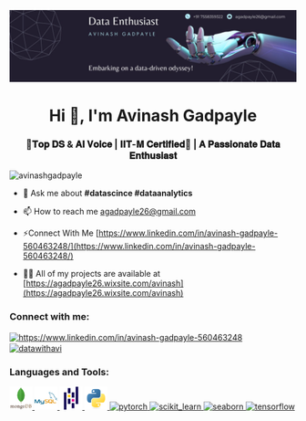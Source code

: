 ![logo](https://github.com/AvinashGadpayle/AvinashGadpayle/blob/main/1701319505595.jpg)
<h1 align="center">Hi 👋, I'm Avinash Gadpayle</h1>
<h3 align="center">🌟𝐓𝐨𝐩 𝐃𝐒 & 𝐀𝐈 𝐕𝐨𝐢𝐜𝐞 | 𝐈𝐈𝐓-𝐌 𝐂𝐞𝐫𝐭𝐢𝐟𝐢𝐞𝐝💞️ | 𝐀 𝐏𝐚𝐬𝐬𝐢𝐨𝐧𝐚𝐭𝐞 𝐃𝐚𝐭𝐚 𝐄𝐧𝐭𝐡𝐮𝐬𝐢𝐚𝐬𝐭</h3>


<p align="left"> <img src="https://komarev.com/ghpvc/?username=avinashgadpayle&label=Profile%20views&color=0e75b6&style=flat" alt="avinashgadpayle" /> </p>

- 💬 Ask me about **#datascince #dataanalytics**

- 📫 How to reach me [agadpayle26@gmail.com](agadpayle26@gmail.com)

- ⚡Connect With Me [https://www.linkedin.com/in/avinash-gadpayle-560463248/](https://www.linkedin.com/in/avinash-gadpayle-560463248/)

- 👨‍💻 All of my projects are available at [https://agadpayle26.wixsite.com/avinash](https://agadpayle26.wixsite.com/avinash)
  


<h3 align="left">Connect with me:</h3>
<p align="left">
<a href="https://linkedin.com/in/https://www.linkedin.com/in/avinash-gadpayle-560463248" target="blank"><img align="center" src="https://raw.githubusercontent.com/rahuldkjain/github-profile-readme-generator/master/src/images/icons/Social/linked-in-alt.svg" alt="https://www.linkedin.com/in/avinash-gadpayle-560463248" height="30" width="40" /></a>
<a href="https://instagram.com/datawithavi" target="blank"><img align="center" src="https://raw.githubusercontent.com/rahuldkjain/github-profile-readme-generator/master/src/images/icons/Social/instagram.svg" alt="datawithavi" height="30" width="40" /></a>
</p>

<h3 align="left">Languages and Tools:</h3>
<p align="left"> <a href="https://www.mongodb.com/" target="_blank" rel="noreferrer"> <img src="https://raw.githubusercontent.com/devicons/devicon/master/icons/mongodb/mongodb-original-wordmark.svg" alt="mongodb" width="40" height="40"/> </a> <a href="https://www.mysql.com/" target="_blank" rel="noreferrer"> <img src="https://raw.githubusercontent.com/devicons/devicon/master/icons/mysql/mysql-original-wordmark.svg" alt="mysql" width="40" height="40"/> </a> <a href="https://pandas.pydata.org/" target="_blank" rel="noreferrer"> <img src="https://raw.githubusercontent.com/devicons/devicon/2ae2a900d2f041da66e950e4d48052658d850630/icons/pandas/pandas-original.svg" alt="pandas" width="40" height="40"/> </a> <a href="https://www.python.org" target="_blank" rel="noreferrer"> <img src="https://raw.githubusercontent.com/devicons/devicon/master/icons/python/python-original.svg" alt="python" width="40" height="40"/> </a> <a href="https://pytorch.org/" target="_blank" rel="noreferrer"> <img src="https://www.vectorlogo.zone/logos/pytorch/pytorch-icon.svg" alt="pytorch" width="40" height="40"/> </a> <a href="https://scikit-learn.org/" target="_blank" rel="noreferrer"> <img src="https://upload.wikimedia.org/wikipedia/commons/0/05/Scikit_learn_logo_small.svg" alt="scikit_learn" width="40" height="40"/> </a> <a href="https://seaborn.pydata.org/" target="_blank" rel="noreferrer"> <img src="https://seaborn.pydata.org/_images/logo-mark-lightbg.svg" alt="seaborn" width="40" height="40"/> </a> <a href="https://www.tensorflow.org" target="_blank" rel="noreferrer"> <img src="https://www.vectorlogo.zone/logos/tensorflow/tensorflow-icon.svg" alt="tensorflow" width="40" height="40"/> </a> </p>



<!--
**AvinashGadpayle/AvinashGadpayle** is a ✨ _special_ ✨ repository because its `README.md` (this file) appears on your GitHub profile.

Here are some ideas to get you started:

- 🔭 I’m currently working on ...
- 🌱 I’m currently learning ...
- 👯 I’m looking to collaborate on ...
- 🤔 I’m looking for help with ...
- 💬 Ask me about ...
- 📫 How to reach me: ...
- 😄 Pronouns: ...
- ⚡ Fun fact: ...
-->
